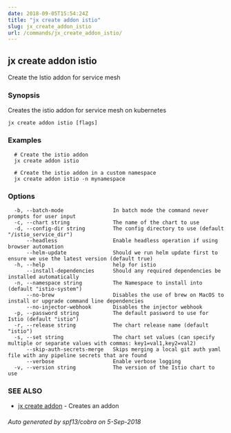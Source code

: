 ```yaml
---
date: 2018-09-05T15:54:24Z
title: "jx create addon istio"
slug: jx_create_addon_istio
url: /commands/jx_create_addon_istio/
---
```

## jx create addon istio

Create the Istio addon for service mesh

### Synopsis

Creates the istio addon for service mesh on kubernetes

```
jx create addon istio [flags]
```

### Examples

```
  # Create the istio addon
  jx create addon istio
  
  # Create the istio addon in a custom namespace
  jx create addon istio -n mynamespace
```

### Options

```
  -b, --batch-mode                In batch mode the command never prompts for user input
  -c, --chart string              The name of the chart to use
  -d, --config-dir string         The config directory to use (default "/istio_service_dir")
      --headless                  Enable headless operation if using browser automation
      --helm-update               Should we run helm update first to ensure we use the latest version (default true)
  -h, --help                      help for istio
      --install-dependencies      Should any required dependencies be installed automatically
  -n, --namespace string          The Namespace to install into (default "istio-system")
      --no-brew                   Disables the use of brew on MacOS to install or upgrade command line dependencies
      --no-injector-webhook       Disables the injector webhook
  -p, --password string           The default password to use for Istio (default "istio")
  -r, --release string            The chart release name (default "istio")
  -s, --set string                The chart set values (can specify multiple or separate values with commas: key1=val1,key2=val2)
      --skip-auth-secrets-merge   Skips merging a local git auth yaml file with any pipeline secrets that are found
      --verbose                   Enable verbose logging
  -v, --version string            The version of the Istio chart to use
```

### SEE ALSO

* [jx create addon](/commands/jx_create_addon/)	 - Creates an addon

###### Auto generated by spf13/cobra on 5-Sep-2018
